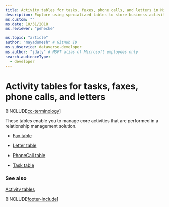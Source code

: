 ```yaml
---
title: Activity tables for tasks, faxes, phone calls, and letters in Microsoft Dataverse # Intent and product brand in a unique string of 43-59 chars including spaces
description: Explore using specialized tables to store business activities in your relationship management solution. # 115-145 characters including spaces. This abstract displays in the search result.
ms.custom: ""
ms.date: 10/31/2018
ms.reviewer: "pehecke"

ms.topic: "article"
author: "mayadumesh" # GitHub ID
ms.subservice: dataverse-developer
ms.author: "jdaly" # MSFT alias of Microsoft employees only
search.audienceType: 
  - developer
---
```

# Activity tables for tasks, faxes, phone calls, and letters

[!INCLUDE[cc-terminology](includes/cc-terminology.md)]

These tables enable you to manage core activities that are performed in a relationship management solution.  

- [Fax table](reference/entities/fax.md)  
  
- [Letter table](reference/entities/letter.md)  
  
- [PhoneCall table](reference/entities/phonecall.md)  
  
- [Task table](reference/entities/task.md)  
  
### See also  

 [Activity tables](activity-entities.md)

[!INCLUDE[footer-include](../../includes/footer-banner.md)]
